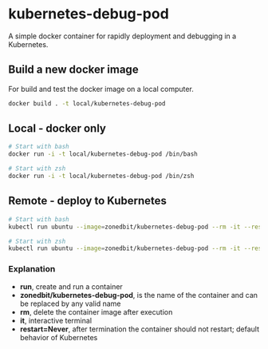 # kubernetes-debug-pod

A simple docker container for rapidly deployment and debugging in a Kubernetes.

## Build a new docker image

For build and test the docker image on a local computer.

``` bash
docker build . -t local/kubernetes-debug-pod
```

## Local - docker only

``` bash
# Start with bash
docker run -i -t local/kubernetes-debug-pod /bin/bash

# Start with zsh
docker run -i -t local/kubernetes-debug-pod /bin/zsh
```

## Remote - deploy to Kubernetes

``` bash
# Start with bash
kubectl run ubuntu --image=zonedbit/kubernetes-debug-pod --rm -it --restart=Never /bin/bash

# Start with zsh
kubectl run ubuntu --image=zonedbit/kubernetes-debug-pod --rm -it --restart=Never /bin/zsh
```

### Explanation

* **run**, create and run a container
* **zonedbit/kubernetes-debug-pod**, is the name of the container and can be replaced by any valid name
* **rm**, delete the container image after execution
* **it**, interactive terminal
* **restart=Never**, after termination the container should not restart;
         default behavior of Kubernetes
